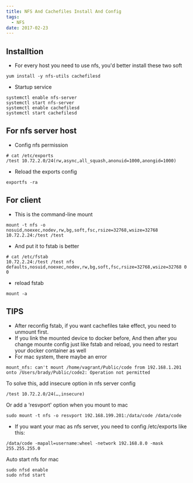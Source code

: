 ```yaml
---
title: NFS And Cachefiles Install And Config
tags:
  - NFS
date: 2017-02-23
---
```


## Installtion
* For every host you need to use nfs, you'd better install these two soft
```shell
yum install -y nfs-utils cachefilesd
```

<!-- more -->

* Startup service
```
systemctl enable nfs-server
systemctl start nfs-server
systemctl enable cachefilesd
systemctl start cachefilesd
```

## For nfs server host 
* Config nfs permission
```
# cat /etc/exports
/test 10.72.2.0/24(rw,async,all_squash,anonuid=1000,anongid=1000)
```
* Reload the exports config
```shell
exportfs -ra
```

## For client
* This is the command-line mount
```
mount -t nfs -o nosuid,noexec,nodev,rw,bg,soft,fsc,rsize=32768,wsize=32768 10.72.2.24:/test /test
```
* And put it to fstab is better
```
# cat /etc/fstab
10.72.2.24:/test /test nfs defaults,nosuid,noexec,nodev,rw,bg,soft,fsc,rsize=32768,wsize=32768 0 0
```
* reload fstab
```shell
mount -a
```

## TIPS
* After reconfig fstab, if you want cachefiles take effect, you need to unmount first.
* If you link the mounted device to docker before, And then after you change mounte config just like fstab and reload, you need to restart your docker container as well
* For mac system, there maybe an error
```
mount_nfs: can't mount /home/vagrant/Public/code from 192.168.1.201 onto /Users/brady/Public/code2: Operation not permitted
```
To solve this, add insecure option in nfs server config
```
/test 10.72.2.0/24(…,insecure)
```
Or add a 'resvport' option when you mount to mac
```
sudo mount -t nfs -o resvport 192.168.199.201:/data/code /data/code
```
* If you want your mac as nfs server, you need to config /etc/exports like this:
```
/data/code -mapall=username:wheel -network 192.168.8.0 -mask 255.255.255.0
```
Auto start nfs for mac
```
sudo nfsd enable
sudo nfsd start
```